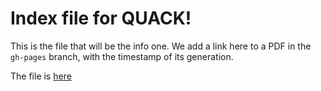 # Index file for QUACK!

This is the file that will be the info one. We add a link here to a PDF
in the `gh-pages` branch, with the timestamp of its generation.

The file is [here](https://github.com/Rmano/quack/raw/gh-pages/lots_of_circuits.pdf)

